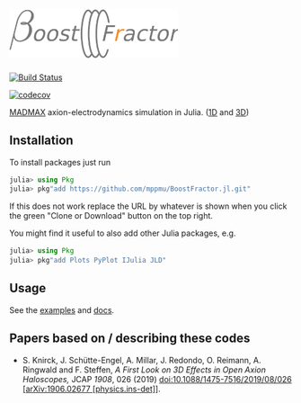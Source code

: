 # <img src="docs/src/img/boost_fractor_logo.png" alt="BoostFractor" width=300> <!--BoostFractor.jl--> 

[![Build Status](https://travis-ci.com/mppmu/BoostFractor.jl.svg?token=WaxBMkB9ZxeQMN9rjG57&branch=master)](https://travis-ci.com/mppmu/BoostFractor.jl)

[![codecov](https://codecov.io/gh/mppmu/BoostFractor.jl/branch/input_structure/graph/badge.svg?token=YF747EQJWX)](undefined)

[MADMAX](https://madmax.mpp.mpg.de) axion-electrodynamics simulation in Julia. ([1D](docs/src/1d_model.md)  and [3D](docs/src/3d_algorithms.md))

<!--## General Remarks
For the ease of use and to make an easy overview possible, the things here are only a minimal subset of all the code I have written, i.e., I have left out all the code which is actually initializing my specific simulations, running, saving and evaluating them, including making nice plots. I might include some more examples at a later point when everything is more mature.

Note that also a including some basic optimization
examples is available.-->

## Installation

To install packages just run
```julia
julia> using Pkg
julia> pkg"add https://github.com/mppmu/BoostFractor.jl.git"
```
If this does not work replace the URL by whatever is shown when you click the green "Clone or Download" button on the top right.

<!--- julia> pkg"add git@github.com:mppmu/BoostFractor.jl.git" -->

You might find it useful to also add other Julia packages, e.g.

```julia
julia> using Pkg
julia> pkg"add Plots PyPlot IJulia JLD"
```

## Usage
See the [examples](./examples) and [docs](docs/src/index.md).

## Papers based on / describing these codes
* S. Knirck, J. Schütte-Engel, A. Millar, J. Redondo, O. Reimann, A. Ringwald and F. Steffen,
  <i>A First Look on 3D Effects in Open Axion Haloscopes,</i>
  JCAP *1908*, 026 (2019)
  [doi:10.1088/1475-7516/2019/08/026](https://doi.org/10.1088/1475-7516/2019/08/026)
  [[arXiv:1906.02677 [physics.ins-det]]](https://arxiv.org/abs/1906.02677).

